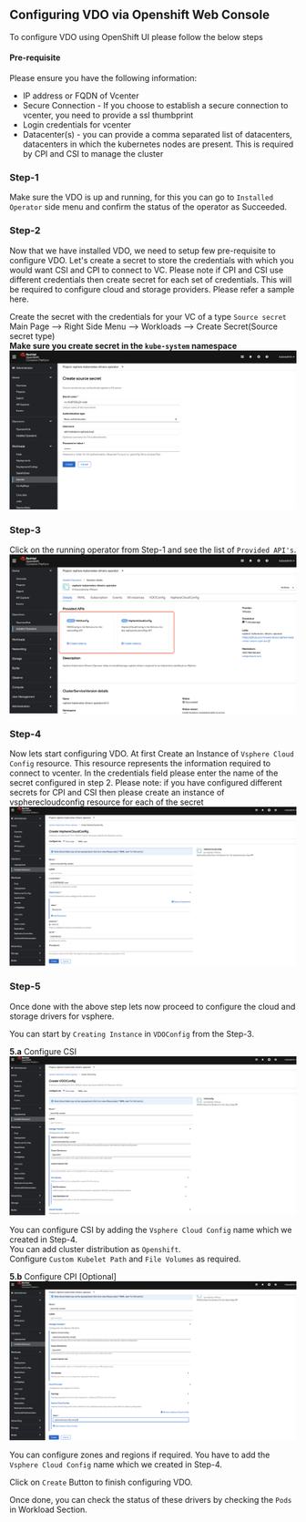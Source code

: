 ## Configuring VDO via Openshift Web Console

To configure VDO using OpenShift UI please follow the below steps

#### Pre-requisite

Please ensure you have the following information:

- IP address or FQDN of Vcenter
- Secure Connection - If you choose to establish a secure connection to vcenter, you need to provide a ssl thumbprint
- Login credentials for vcenter
- Datacenter(s) - you can provide a comma separated list of datacenters, datacenters in which the kubernetes nodes are present. This is required by CPI and CSI to manage the cluster


### Step-1
Make sure the VDO is up and running, for this you can go to `Installed Operator` side menu and confirm the status of the operator as Succeeded.

### Step-2
Now that we have installed VDO, we need to setup few pre-requisite to configure VDO.
Let's create a secret to store the credentials with which you would want CSI and CPI to connect to VC. Please note if CPI and CSI use different credentials then create secret for each set of credentials. This will be required to configure cloud and storage providers.
Please refer a sample here.

Create the secret with the credentials for your VC of a type `Source secret`
Main Page --> Right Side Menu --> Workloads --> Create Secret(Source secret type)  
**Make sure you create secret in the `kube-system` namespace**
![](../images/create-secret.png)

### Step-3 
Click on the running operator from Step-1 and see the list of `Provided API's`.
![](../images/provided-apis.png)

### Step-4
Now lets start configuring VDO. 
At first Create an Instance of `Vsphere Cloud Config` resource. This resource represents the information required to connect to vcenter.
In the credentials field please enter the name of the secret configured in step 2.
Please note: if you have configured different secrets for CPI and CSI then please create an instance of vspherecloudconfig resource for each of the secret
![](../images/create-vsphere-cloud-config.png)


### Step-5
Once done with the above step lets now proceed to configure the cloud and storage drivers for vsphere.

You can start by  `Creating Instance` in `VDOConfig` from the Step-3.

**5.a** Configure CSI
![](../images/create-vdoconfig-1.png)

You can configure CSI by adding the `Vsphere Cloud Config` name which we created in Step-4.  
You can add cluster distribution as `Openshift`.  
Configure `Custom Kubelet Path` and `File Volumes` as required.

**5.b** Configure CPI [Optional]
![](../images/create-vdoconfig-2.png)

You can configure zones and regions if required.
You have to add the `Vsphere Cloud Config` name which we created in Step-4. 

Click on `Create` Button to finish configuring VDO.

Once done, you can check the status of these drivers by checking the `Pods` in Workload Section.






